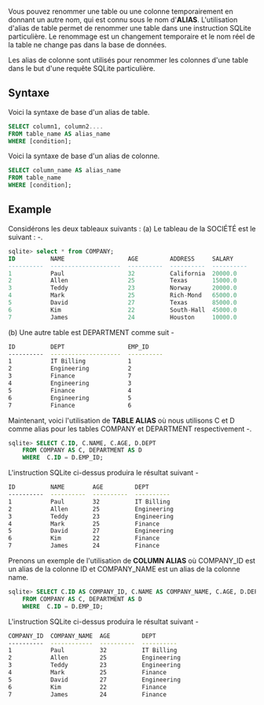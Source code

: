 Vous pouvez renommer une table ou une colonne temporairement en donnant un autre nom, qui est connu sous le nom d'**ALIAS**. L'utilisation d'alias de table permet de renommer une table dans une instruction SQLite particulière. Le renommage est un changement temporaire et le nom réel de la table ne change pas dans la base de données.

Les alias de colonne sont utilisés pour renommer les colonnes d'une table dans le but d'une requête SQLite particulière.

## Syntaxe

Voici la syntaxe de base d'un alias de table.

```sql
SELECT column1, column2....
FROM table_name AS alias_name
WHERE [condition];
```

Voici la syntaxe de base d'un alias de colonne.

```sql
SELECT column_name AS alias_name
FROM table_name
WHERE [condition];
```

## Example

Considérons les deux tableaux suivants : (a) Le tableau de la SOCIÉTÉ est le suivant : -.

```sql
sqlite> select * from COMPANY;
ID          NAME                  AGE         ADDRESS     SALARY
----------  --------------------  ----------  ----------  ----------
1           Paul                  32          California  20000.0
2           Allen                 25          Texas       15000.0
3           Teddy                 23          Norway      20000.0
4           Mark                  25          Rich-Mond   65000.0
5           David                 27          Texas       85000.0
6           Kim                   22          South-Hall  45000.0
7           James                 24          Houston     10000.0
```

(b) Une autre table est DEPARTMENT comme suit -

```bash
ID          DEPT                  EMP_ID
----------  --------------------  ----------
1           IT Billing            1
2           Engineering           2
3           Finance               7
4           Engineering           3
5           Finance               4
6           Engineering           5
7           Finance               6
```

Maintenant, voici l'utilisation de **TABLE ALIAS** où nous utilisons C et D comme alias pour les tables COMPANY et DEPARTMENT respectivement -.

```sql
sqlite> SELECT C.ID, C.NAME, C.AGE, D.DEPT
    FROM COMPANY AS C, DEPARTMENT AS D
    WHERE  C.ID = D.EMP_ID;
```

L'instruction SQLite ci-dessus produira le résultat suivant -

```bash
ID          NAME        AGE         DEPT
----------  ----------  ----------  ----------
1           Paul        32          IT Billing
2           Allen       25          Engineering
3           Teddy       23          Engineering
4           Mark        25          Finance
5           David       27          Engineering
6           Kim         22          Finance
7           James       24          Finance
```

Prenons un exemple de l'utilisation de **COLUMN ALIAS** où COMPANY_ID est un alias de la colonne ID et COMPANY_NAME est un alias de la colonne name.

```sql
sqlite> SELECT C.ID AS COMPANY_ID, C.NAME AS COMPANY_NAME, C.AGE, D.DEPT
    FROM COMPANY AS C, DEPARTMENT AS D
    WHERE  C.ID = D.EMP_ID;
```

L'instruction SQLite ci-dessus produira le résultat suivant -

```bash
COMPANY_ID  COMPANY_NAME  AGE         DEPT
----------  ------------  ----------  ----------
1           Paul          32          IT Billing
2           Allen         25          Engineering
3           Teddy         23          Engineering
4           Mark          25          Finance
5           David         27          Engineering
6           Kim           22          Finance
7           James         24          Finance
```